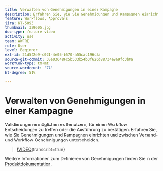 ```yaml
---
title: Verwalten von Genehmigungen in einer Kampagne
description: Erfahren Sie, wie Sie Genehmigungen und Kampagnen einrichten und zwischen Versand- und Workflow-Genehmigungen unterscheiden.
feature: Workflows, Approvals
jira: KT-5093
thumbnail: 329605.jpg
doc-type: feature video
activity: use
team: WWFRE
role: User
level: Beginner
exl-id: 21d542e9-c021-4e05-b570-a55cac196c3a
source-git-commit: 35e036486c5b533b54b3f626d88734e9a9fc3b8a
workflow-type: tm+mt
source-wordcount: '74'
ht-degree: 51%

---
```


# Verwalten von Genehmigungen in einer Kampagne

Validierungen ermöglichen es Benutzern, für einen Workflow Entscheidungen zu treffen oder die Ausführung zu bestätigen.
Erfahren Sie, wie Sie Genehmigungen und Kampagnen einrichten und zwischen Versand- und Workflow-Genehmigungen unterscheiden.

>[!VIDEO](https://video.tv.adobe.com/v/329605?quality=12&learn=on){transcript=true}

Weitere Informationen zum Definieren von Genehmigungen finden Sie in der [Produktdokumentation](https://experienceleague.adobe.com/docs/campaign-classic/using/automating-with-workflows/executing-a-workflow/defining-approvals.html?lang=en#sending-emails).
